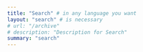 ```yaml
---
title: "Search" # in any language you want
layout: "search" # is necessary
# url: "/archive"
# description: "Description for Search"
summary: "search"
---
```

